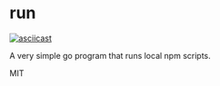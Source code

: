 # run

[![asciicast](https://asciinema.org/a/JMKDfLcKnis8akWfN4jVvuZBo.svg)](https://asciinema.org/a/JMKDfLcKnis8akWfN4jVvuZBo)

A very simple go program that runs local npm scripts.

MIT
